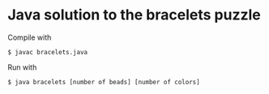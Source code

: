 # Java solution to the bracelets puzzle

Compile with
```
$ javac bracelets.java
```

Run with
```
$ java bracelets [number of beads] [number of colors]
```